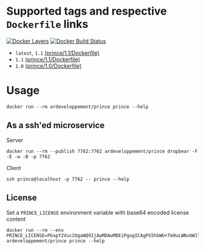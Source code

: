 # Supported tags and respective `Dockerfile` links
[![Docker Layers](https://images.microbadger.com/badges/image/ardeveloppement/prince.svg)][microbadger]
[![Docker Build Status](https://img.shields.io/docker/build/ardeveloppement/prince.svg)][dockerstore]

* `latest`, `1.1` [(prince/1.1/Dockerfile)](https://github.com/ArDeveloppement/docker-images/blob/master/prince/1.1/Dockerfile)
* `1.1` [(prince/1.1/Dockerfile)](https://github.com/ArDeveloppement/docker-images/blob/master/prince/1.1/Dockerfile)
* `1.0` [(prince/1.0/Dockerfile)](https://github.com/ArDeveloppement/docker-images/blob/master/prince/1.0/Dockerfile)

# Usage

```
docker run --rm ardeveloppement/prince prince --help
```

## As a ssh'ed microservice

Server

```
docker run --rm --publish 7762:7762 ardeveloppement/prince dropbear -F -E -w -B -p 7762
```

Client

```
ssh prince@localhost -p 7762 -- prince --help
```

## License

Set a `PRINCE_LICENSE` environment variable with base64 encoded license content
```
docker run --rm --env PRINCE_LICENSE=PGxpY2Vuc2UgaWQ9IjAwMDAwMDEiPgogICAgPG5hbWU+Tm9uLWNvbW1lcmNpYWwgTGljZW5zZTwvbmFtZT4KICAgIDx2ZW5kb3I+WWVzTG9naWMgUHR5LiBMdGQuPC92ZW5kb3I+CiAgICA8cHJvZHVjdD5QcmuY2U8L3Byb2R1Y3Q+CiAgICA8dmVyc2lvbj5sYXRlc3Q8L3ZlcnNpb24+CiAgICA8ZW5kLXVzZXI+UGVyc29uYWwgVXNlcjwvZW5kLXVzZXI+CiAgICA8ZGF0ZT4yMDE1LTAyLTEwPC9kYXRlPgogICAgPHNpZ25hdHVyZT40MUVDQjM0QTJCOERDQjUxQjYxMjJEN0VGQkZGREE4Qjwvc2lnbmF0dXJlPgogICAgPG9wdGlvbiBpZD0iZGVtbyI+eWVzPC9vcHRpb24+CjwvbGljZW5zZT4K ardeveloppement/prince prince --help
```

[microbadger]: https://microbadger.com/images/ardeveloppement/prince
[dockerstore]: https://store.docker.com/community/images/ardeveloppement/prince

